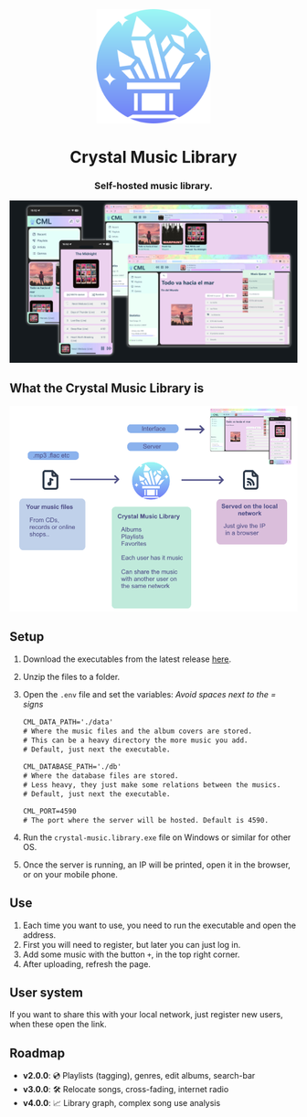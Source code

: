 <p align="center">
    <img src="CrazyMusicLibrary\src\assets\logo.svg"  alt="drawing"  width="200"/>
<p>
<h1 align="center">Crystal Music Library</h3>
<h3 align="center">Self-hosted music library.</h3>


![alt text](./GitBanner_trans.png "The Crystal Music Library is hosted on your laptop, and avaliable in the local network.")

## What the Crystal Music Library is
<p align="center">
<img src="HowTo.png"  alt="drawing"  width="600"/>
</p>

## Setup
1. Download the executables from the latest release [here](https://github.com/Tamwyn001/CrystalMusicLibrary/releases/tag/v1.0.0).
2. Unzip the files to a folder.
3. Open the ```.env``` file and set the variables: *Avoid spaces next to the = signs*
    ```env
    CML_DATA_PATH='./data'
    # Where the music files and the album covers are stored.
    # This can be a heavy directory the more music you add.
    # Default, just next the executable.
    ```
    ```env
    CML_DATABASE_PATH='./db'
    # Where the database files are stored. 
    # Less heavy, they just make some relations between the musics.
    # Default, just next the executable.
    ```
    
    ```env
   CML_PORT=4590
    # The port where the server will be hosted. Default is 4590. 
    ```

5. Run the ```crystal-music.library.exe``` file on Windows or similar for other OS.
6. Once the server is running, an IP will be printed, open it in the browser, or on your mobile phone.


## Use
1. Each time you want to use, you need to run the executable and open the address.
2. First you will need to register, but later you can just log in.
3. Add some music with the button ```+```, in the top right corner.
4. After uploading, refresh the page. 


## User system
If you want to share this with your local network, just register new users, when these open the link.

## Roadmap
- **v2.0.0**: 💿 Playlists (tagging), genres, edit albums, search-bar
- **v3.0.0**: 🛠️ Relocate songs, cross-fading, internet radio
- **v4.0.0**: 📈 Library graph, complex song use analysis
